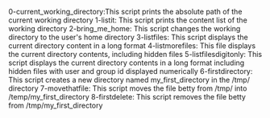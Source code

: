 0-current_working_directory:This script prints the absolute path of the current working directory
1-listit: This script prints the content list of the working directory
2-bring_me_home: This script changes the working directory to the user's home directory
3-listfiles: This script displays the current directory content in a long format
4-listmorefiles: This file displays the current directory contents, including hidden files
5-listfilesdigitonly: This script displays the current directory contents in a long format including hidden files with user and group id displayed numerically
6-firstdirectory: This script creates a new directory named my_first_directory in the /tmp/ directory
7-movethatfile: This script moves the file betty from /tmp/ into /temp/my_first_directory
8-firstdelete: This script removes the file betty from /tmp/my_first_directory
